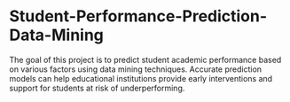 # Student-Performance-Prediction-Data-Mining
The goal of this project is to predict student academic performance based on various factors using data mining techniques. Accurate prediction models can help educational institutions provide early interventions and support for students at risk of underperforming.
